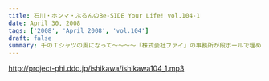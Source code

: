 ```yaml
---
title: 石川・ホンマ・ぶるんのBe-SIDE Your Life! vol.104-1
date: April 30, 2008
tags: ['2008', 'April 2008', 'vol.104']
draft: false
summary: 千のＴシャツの風になって〜〜〜〜「株式会社ファイ」の事務所が段ボールで埋め尽くされること必至のこのご時世・・・ぶるん資金の使途については、現在、大々的な会議が行われている最中ですが・・・詳しい内容は、ホームページにも！NAMAE
---
```


http://project-phi.ddo.jp/ishikawa/ishikawa104_1.mp3